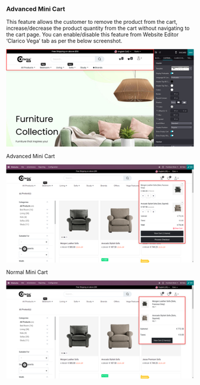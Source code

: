 
### Advanced Mini Cart



This feature allows the customer to remove the product from the cart, increase/decrease the product quantity from the cart without navigating to the cart page. You can enable/disable this feature from Website Editor ‘Clarico Vega’ tab as per the below screenshot.


![](./images/22-1.png)


Advanced Mini Cart


![](./images/22-2.jpg)


Normal Mini Cart


![](./images/22-3.jpg)


 


 



